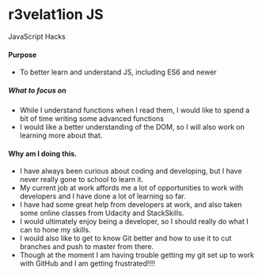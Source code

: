 # r3velat1ion JS
JavaScript Hacks

#### Purpose
- To better learn and understand JS, including ES6 and newer

##### What to focus on
- While I understand functions when I read them, I would like to spend a bit of time writing some advanced functions
- I would like a better understanding of the DOM, so I will also work on learning more about that.

#### Why am I doing this.
- I have always been curious about coding and developing, but I have never really gone to school to learn it.
- My current job at work affords me a lot of opportunities to work with developers and I have done a lot of learning so far.
- I have had some great help from developers at work, and also taken some online classes from Udacity and StackSkills.
- I would ultimately enjoy being a developer, so I should really do what I can to hone my skills.
- I would also like to get to know Git better and how to use it to cut branches and push to master from there.
- Though at the moment I am having trouble getting my git set up to work with GitHub and I am getting frustrated!!!!
